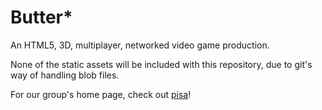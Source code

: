 Butter\*
=======

An HTML5, 3D, multiplayer, networked video game production.

None of the static assets will be included with this repository,
due to git's way of handling blob files.

For our group's home page, check out [pisa](http://cse125.ucsd.edu/cse125/2013/cse125g3/)!
